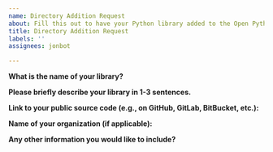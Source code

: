 ```yaml
---
name: Directory Addition Request
about: Fill this out to have your Python library added to the Open Python Directory.
title: Directory Addition Request
labels: ''
assignees: jonbot

---
```


**What is the name of your library?**




**Please briefly describe your library in 1-3 sentences.**




**Link to your public source code (e.g., on GitHub, GitLab, BitBucket, etc.):**




**Name of your organization (if applicable):**




**Any other information you would like to include?**
